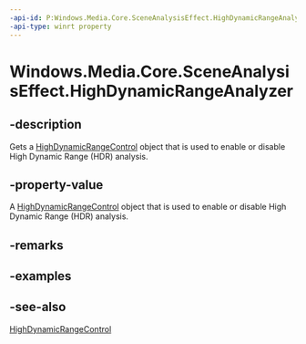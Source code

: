 ```yaml
---
-api-id: P:Windows.Media.Core.SceneAnalysisEffect.HighDynamicRangeAnalyzer
-api-type: winrt property
---
```


<!-- Property syntax
public Windows.Media.Core.HighDynamicRangeControl HighDynamicRangeAnalyzer { get; }
-->

# Windows.Media.Core.SceneAnalysisEffect.HighDynamicRangeAnalyzer

## -description
Gets a [HighDynamicRangeControl](highdynamicrangecontrol.md) object that is used to enable or disable High Dynamic Range (HDR) analysis.

## -property-value
A [HighDynamicRangeControl](highdynamicrangecontrol.md) object that is used to enable or disable High Dynamic Range (HDR) analysis.

## -remarks

## -examples

## -see-also
[HighDynamicRangeControl](highdynamicrangecontrol.md)